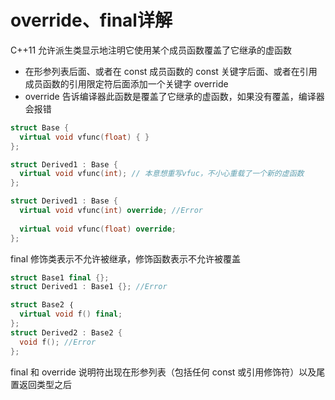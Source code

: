 # override、final详解

C++11 允许派生类显示地注明它使用某个成员函数覆盖了它继承的虚函数
- 在形参列表后面、或者在 const 成员函数的 const 关键字后面、或者在引用成员函数的引用限定符后面添加一个关键字 override
- override 告诉编译器此函数是覆盖了它继承的虚函数，如果没有覆盖，编译器会报错
```C++
struct Base {
  virtual void vfunc(float) { }
};

struct Derived1 : Base {
  virtual void vfunc(int); // 本意想重写vfuc，不小心重载了一个新的虚函数
};

struct Derived1 : Base {
  virtual void vfunc(int) override; //Error
  
  virtual void vfunc(float) override; 
};
```

final 修饰类表示不允许被继承，修饰函数表示不允许被覆盖
```C++
struct Base1 final {};
struct Derived1 : Base1 {}; //Error

struct Base2 ｛
  virtual void f() final;
};
struct Derived2 : Base2 {
  void f(); //Error
};

```

final 和 override 说明符出现在形参列表（包括任何 const 或引用修饰符）以及尾置返回类型之后